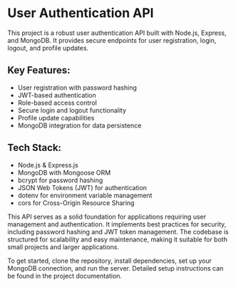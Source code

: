 # User Authentication API

This project is a robust user authentication API built with Node.js, Express, and MongoDB. It provides secure endpoints for user registration, login, logout, and profile updates.

## Key Features:
- User registration with password hashing
- JWT-based authentication
- Role-based access control
- Secure login and logout functionality
- Profile update capabilities
- MongoDB integration for data persistence

## Tech Stack:
- Node.js & Express.js
- MongoDB with Mongoose ORM
- bcrypt for password hashing
- JSON Web Tokens (JWT) for authentication
- dotenv for environment variable management
- cors for Cross-Origin Resource Sharing

This API serves as a solid foundation for applications requiring user management and authentication. It implements best practices for security, including password hashing and JWT token management. The codebase is structured for scalability and easy maintenance, making it suitable for both small projects and larger applications.

To get started, clone the repository, install dependencies, set up your MongoDB connection, and run the server. Detailed setup instructions can be found in the project documentation.
